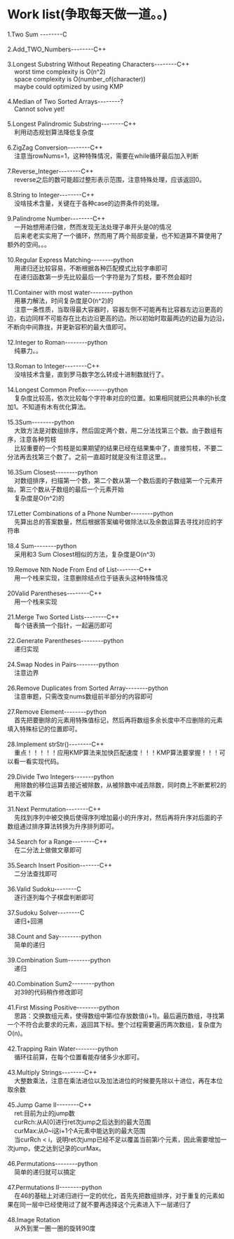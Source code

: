 Work list(争取每天做一道。。)
===================

1.Two Sum --------C<br /><br />
2.Add_TWO_Numbers--------C++<br /><br />
3.Longest Substring Without Repeating Characters--------C++<br />
&nbsp;&nbsp;&nbsp;&nbsp;worst time complexity is O(n^2)<br />
&nbsp;&nbsp;&nbsp;&nbsp;space complexity is O(number_of(character))<br />
&nbsp;&nbsp;&nbsp;&nbsp;maybe could optimized by using KMP<br /><br />
4.Median of Two Sorted Arrays--------?<br />
&nbsp;&nbsp;&nbsp;&nbsp;Cannot solve yet!<br /><br />
5.Longest Palindromic Substring--------C++<br />
&nbsp;&nbsp;&nbsp;&nbsp;利用动态规划算法降低复杂度<br /><br />
6.ZigZag Conversion--------C++<br />
&nbsp;&nbsp;&nbsp;&nbsp;注意当rowNums=1，这种特殊情况，需要在while循环最后加入判断<br /><br />
7.Reverse_Integer--------C++<br />
&nbsp;&nbsp;&nbsp;&nbsp;reverse之后的数可能超过整形表示范围，注意特殊处理，应该返回0。<br /><br />
8.String to Integer--------C++<br />
&nbsp;&nbsp;&nbsp;&nbsp;没啥技术含量，关键在于各种case的边界条件的处理。<br /><br />
9.Palindrome Number--------C++<br />
&nbsp;&nbsp;&nbsp;&nbsp;一开始想用递归做，然而发现无法处理子串开头是0的情况<br />
&nbsp;&nbsp;&nbsp;&nbsp;后来老老实实用了一个循环，然而用了两个局部变量，也不知道算不算使用了额外的空间。。。<br /><br />
10.Regular Express Matching--------python<br />
&nbsp;&nbsp;&nbsp;&nbsp;用递归还比较容易，不断根据各种匹配模式比较字串即可<br />
&nbsp;&nbsp;&nbsp;&nbsp;在递归函数第一步先比较最后一个字符是为了剪枝，要不然会超时<br /><br />
11.Container with most water--------python<br />
&nbsp;&nbsp;&nbsp;&nbsp;用暴力解法，时间复杂度是O(n^2)的<br />
&nbsp;&nbsp;&nbsp;&nbsp;注意一条性质，当取得最大容器时，容器左侧不可能再有比容器左边沿更高的边，右边同样不可能存在比右边沿更高的边。所以初始时取最两边的边最为边沿，不断向中间靠拢，并更新容积的最大值即可。<br /><br />
12.Integer to Roman--------python<br />
&nbsp;&nbsp;&nbsp;&nbsp;纯暴力。。<br /><br />
13.Roman to Integer--------C++<br />
&nbsp;&nbsp;&nbsp;&nbsp;没啥技术含量，直到罗马数字怎么转成十进制数就行了。<br /><br />
14.Longest Common Prefix--------python<br />
&nbsp;&nbsp;&nbsp;&nbsp;复杂度比较高，依次比较每个字符串对应的位置。如果相同就把公共串的h长度加1。不知道有木有优化算法。<br /><br />
15.3Sum--------python<br />
&nbsp;&nbsp;&nbsp;&nbsp;大致方法是对数组排序，然后固定两个数，用二分法找第三个数。由于数组有序，注意各种剪枝<br />
&nbsp;&nbsp;&nbsp;&nbsp;比较重要的一个剪枝是如果期望的结果已经在结果集中了，直接剪枝，不要二分法再去找第三个数了。之前一直超时就是没有注意这里。。<br /><br />
16.3Sum Closest--------python<br />
&nbsp;&nbsp;&nbsp;&nbsp;对数组排序，扫描第一个数，第二个数从第一个数后面的子数组第一个元素开始，第三个数从子数组的最后一个元素开始<br />
&nbsp;&nbsp;&nbsp;&nbsp;复杂度是O(n^2)的<br /><br />
17.Letter Combinations of a Phone Number--------python<br />
&nbsp;&nbsp;&nbsp;&nbsp;先算出总的答案数量，然后根据答案编号做除法以及余数运算去寻找对应的字符串<br /><br />
18.4 Sum--------python<br />
&nbsp;&nbsp;&nbsp;&nbsp;采用和3 Sum Closest相似的方法，复杂度是O(n^3)<br /><br />
19.Remove Nth Node From End of List--------C++<br/>
&nbsp;&nbsp;&nbsp;&nbsp;用一个栈来实现，注意删除结点位于链表头这种特殊情况<br /><br />
20Valid Parentheses--------C++<br/>
&nbsp;&nbsp;&nbsp;&nbsp;用一个栈来实现<br/><br/>
21.Merge Two Sorted Lists--------C++<br/>
&nbsp;&nbsp;&nbsp;&nbsp;每个链表搞一个指针，一起遍历即可<br/><br/>
22.Generate Parentheses--------python<br/>
&nbsp;&nbsp;&nbsp;&nbsp;递归实现<br/><br/>
24.Swap Nodes in Pairs--------python<br/>
&nbsp;&nbsp;&nbsp;&nbsp;注意边界<br/><br/>
26.Remove Duplicates from Sorted Array--------python<br/>
&nbsp;&nbsp;&nbsp;&nbsp;注意审题，只需改变nums数组前半部分的内容即可<br/><br/>
27.Remove Element--------python<br/>
&nbsp;&nbsp;&nbsp;&nbsp;首先把要删除的元素用特殊值标记，然后再将数组多余长度中不应删除的元素填入特殊标记的位置即可。<br/><br/>
28.Implement strStr()--------C++<br/>
&nbsp;&nbsp;&nbsp;&nbsp;重点！！！！！应用KMP算法来加快匹配速度！！！KMP算法要掌握！！！可以看一看实现代码。<br/><br/>
29.Divide Two Integers-------python<br/>
&nbsp;&nbsp;&nbsp;&nbsp;用除数的移位运算去接近被除数，从被除数中减去除数，同时商上不断累积2的若干次幂<br/><br/>
31.Next Permutation--------C++<br/>
&nbsp;&nbsp;&nbsp;&nbsp;先找到序列中被交换后使得序列增加最小的升序对，然后再将升序对后面的子数组通过排序算法转换为升序排列即可。<br/><br/>
34.Search for a Range--------C++<br/>
&nbsp;&nbsp;&nbsp;&nbsp;在二分法上做做文章即可<br/><br/>
35.Search Insert Position-------C++<br/>
&nbsp;&nbsp;&nbsp;&nbsp;二分法查找即可<br/><br/>
36.Valid Sudoku--------C<br/>
&nbsp;&nbsp;&nbsp;&nbsp;逐行逐列每个子棋盘判断即可<br/><br/>
37.Sudoku Solver--------C<br/>
&nbsp;&nbsp;&nbsp;&nbsp;递归+回溯<br/><br/>
38.Count and Say--------python<br/>
&nbsp;&nbsp;&nbsp;&nbsp;简单的递归<br/><br/>
39.Combination Sum--------python<br/>
&nbsp;&nbsp;&nbsp;&nbsp;递归<br/><br/>
40.Combination Sum2--------python<br/>
&nbsp;&nbsp;&nbsp;&nbsp;对39的代码稍作修改即可<br/><br/>
41.First Missing Positive--------python<br/>
&nbsp;&nbsp;&nbsp;&nbsp;思路：交换数组元素，使得数组中第i位存放数值(i+1)。最后遍历数组，寻找第一个不符合此要求的元素，返回其下标。整个过程需要遍历两次数组，复杂度为O(n)。<br/><br/>
42.Trapping Rain Water--------python<br/>
&nbsp;&nbsp;&nbsp;&nbsp;循环往前算，在每个位置看能存储多少水即可。<br/><br/>
43.Multiply Strings--------C++<br/>
&nbsp;&nbsp;&nbsp;&nbsp;大整数乘法，注意在乘法进位以及加法进位的时候要先除以十进位，再在本位取余数<br/><br/>
45.Jump Game II--------C++<br/>
&nbsp;&nbsp;&nbsp;&nbsp;ret:目前为止的jump数<br/>
&nbsp;&nbsp;&nbsp;&nbsp;curRch:从A[0]进行ret次jump之后达到的最大范围<br/>
&nbsp;&nbsp;&nbsp;&nbsp;curMax:从0~i这i+1个A元素中能达到的最大范围<br/>
&nbsp;&nbsp;&nbsp;&nbsp;当curRch < i，说明ret次jump已经不足以覆盖当前第i个元素，因此需要增加一次jump，使之达到记录的curMax。<br/><br/>
46.Permutations--------python<br/>
&nbsp;&nbsp;&nbsp;&nbsp;简单的递归就可以搞定<br/><br/>
47.Permutations II--------python<br/>
&nbsp;&nbsp;&nbsp;&nbsp;在46的基础上对递归进行一定的优化，首先先把数组排序，对于重复的元素如果在同一层中已经使用过了就不要再选择这个元素进入下一层递归了<br/><br/>
48.Image Rotation<br/>
&nbsp;&nbsp;&nbsp;&nbsp;从外到里一圈一圈的旋转90度<br/><br/>
